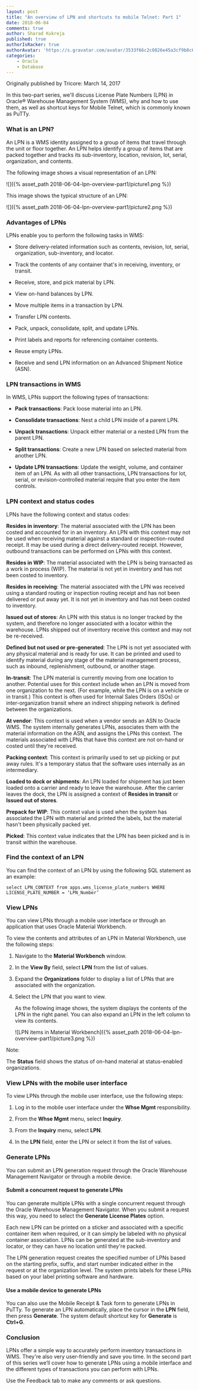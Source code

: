```yaml
---
layout: post
title: "An overview of LPN and shortcuts to mobile Telnet: Part 1"
date: 2018-06-04
comments: true
author: Sharad Kukreja
published: true
authorIsRacker: true
authorAvatar: 'https://s.gravatar.com/avatar/3533f66c2c0826e45a3cf9b8c64ef617'
categories:
    - Oracle
    - Database
---
```


Originally published by Tricore: March 14, 2017

In this two-part series, we'll discuss License Plate Numbers (LPN) in
Oracle&reg; Warehouse Management System (WMS), why and how to use them, as
well as shortcut keys for Mobile Telnet, which is commonly known as PuTTy.

<!--more-->

### What is an LPN?

An LPN is a WMS identity assigned to a group of items that travel through the
unit or floor together. An LPN helps identify a group of items that are packed
together and tracks its sub-inventory, location, revision, lot, serial,
organization, and contents.

The following image shows a visual representation of an LPN:

![]({% asset_path 2018-06-04-lpn-overview-part1/picture1.png %})

This image shows the typical structure of an LPN:

![]({% asset_path 2018-06-04-lpn-overview-part1/picture2.png %})

### Advantages of LPNs

LPNs enable you to perform the following tasks in WMS:

* Store delivery-related information such as contents, revision, lot, serial,
  organization, sub-inventory, and locator.

* Track the contents of any container that's in receiving, inventory, or
  transit.

* Receive, store, and pick material by LPN.

* View on-hand balances by LPN.

* Move multiple items in a transaction by LPN.

* Transfer LPN contents.

* Pack, unpack, consolidate, split, and update LPNs.

* Print labels and reports for referencing container contents.

* Reuse empty LPNs.

* Receive and send LPN information on an Advanced Shipment Notice (ASN).

### LPN transactions in WMS

In WMS, LPNs support the following types of transactions:

* **Pack transactions**: Pack loose material into an LPN.

* **Consolidate transactions**: Nest a child LPN inside of a parent LPN.

* **Unpack transactions**: Unpack either material or a nested LPN from the
  parent LPN.

* **Split transactions**: Create a new LPN based on selected material from another LPN.

* **Update LPN transactions**: Update the weight, volume, and
  container item of an LPN. As with all other transactions, LPN transactions
  for lot, serial, or revision-controlled material require that you enter the
  item controls.

### LPN context and status codes

LPNs have the following context and status codes:

**Resides in inventory**: The material associated with the LPN has been costed
and accounted for in an inventory. An LPN with this context may not be used
when receiving material against a standard or inspection-routed receipt. It
may be used during a direct delivery-routed receipt. However, outbound
transactions can be performed on LPNs with this context.

**Resides in WIP**: The material associated with the LPN is being transacted
as a work in process (WIP). The material is not yet in inventory and has not
been costed to inventory.

**Resides in receiving**: The material associated with the LPN was received
using a standard routing or inspection routing receipt and has not been
delivered or put away yet. It is not yet in inventory and has not been costed
to inventory.

**Issued out of stores**: An LPN with this status is no longer tracked by the
system, and therefore no longer associated with a locator within the
warehouse. LPNs shipped out of inventory receive this context and may not be
re-received.

**Defined but not used or pre-generated**: The LPN is not yet associated with
any physical material and is ready for use. It can be printed and used to
identify material during any stage of the  material management process, such
as inbound, replenishment, outbound, or another stage.

**In-transit**: The LPN material is currently moving from one location to
another. Potential uses for this context include when an LPN is moved from one
organization to the next. (For example, while the LPN is on a vehicle or in
transit.) This context is often used for Internal Sales Orders (ISOs) or
inter-organization transit where an indirect shipping network is defined
between the organizations.

**At vendor**: This context is used when a vendor sends an ASN to Oracle WMS.
The system internally generates LPNs, associates them with the material
information on the ASN, and assigns the LPNs this context. The materials
associated with LPNs that have this context are not on-hand or costed until
they're received.

**Packing context**: This context is primarily used to set up picking or put
away rules. It's a temporary status that the software uses internally as an
intermediary.

**Loaded to dock or shipments**: An LPN loaded for shipment has just been
loaded onto a carrier and ready to leave the warehouse. After the carrier
leaves the dock, the LPN is assigned a context of **Resides in transit** or
**Issued out of stores**.

**Prepack for WIP**: This context value is used when the system has associated
the LPN with material and printed the labels, but the material hasn't been
physically packed yet.

**Picked**: This context value indicates that the LPN has been picked and is in
transit within the warehouse.

### Find the context of an LPN

You can find the context of an LPN by using the following SQL
statement as an example:

```select LPN_CONTEXT from apps.wms_license_plate_numbers WHERE LICENSE_PLATE_NUMBER = ‘LPN_Number’```

### View LPNs

You can view LPNs through a mobile user interface or through an application
that uses Oracle Material Workbench.

To view the contents and attributes of an LPN in Material Workbench, use the
following steps:

1. Navigate to the **Material Workbench** window.

2. In the **View By** field, select **LPN** from the list of values.

3. Expand the **Organizations** folder to display a list of LPNs that
   are associated with the organization.

4. Select the LPN that you want to view.

   As the following image shows, the system displays the contents of the LPN
   in the right panel. You can also expand an LPN in the left column to view
   its contents.

   ![LPN items in Material Workbench]({% asset_path 2018-06-04-lpn-overview-part1/picture3.png %})

Note:

The **Status** field shows the status of on-hand material at status-enabled
organizations.

### View LPNs with the mobile user interface

To view LPNs through the mobile user interface, use the following steps:

1. Log in to the mobile user interface under the **Whse Mgmt** responsibility.

2. From the **Whse Mgmt** menu, select **Inquiry**.

3. From the **Inquiry** menu, select **LPN**.

4. In the **LPN** field, enter the LPN or select it from the list of
   values.

### Generate LPNs

You can submit an LPN generation request through the Oracle Warehouse
Management Navigator or through a mobile device.

#### Submit a concurrent request to generate LPNs

You can generate multiple LPNs with a single concurrent request through the
Oracle Warehouse Management Navigator. When you submit a request this
way, you need to select the **Generate License Plates** option.

Each new LPN can be printed on a sticker and associated with a specific
container item when required, or it can simply be labeled with no physical
container association. LPNs can be generated at the sub-inventory and locator,
or they can have no location until they're packed.

The LPN generation request creates the specified number of LPNs based on the
starting prefix, suffix, and start number indicated either in the request or
at the organization level. The system prints labels for these LPNs based on
your label printing software and hardware.

#### Use a mobile device to generate LPNs

You can also use the Mobile Receipt & Task form to generate LPNs in
PuTTy. To generate an LPN automatically, place the cursor in the
**LPN** field, then press **Generate**. The system default shortcut key for
**Generate** is **Ctrl+G**.

### Conclusion

LPNs offer a simple way to accurately perform inventory transactions in WMS.
They're also very user-friendly and save you time. In the second part of
this series we’ll cover how to generate LPNs using a mobile interface and the
different types of transactions you can perform with LPNs.

Use the Feedback tab to make any comments or ask questions.
